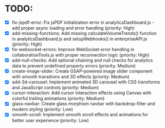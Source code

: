 # TODO:

- [x] fix-jspdf-error: Fix jsPDF initialization error in analyticsDashboard.js - add proper async loading and error handling (priority: High)
- [x] add-missing-functions: Add missing calculateVolumeTrends() function in analyticsDashboard.js and setupWebhooks() in enterpriseAPI.js (priority: High)
- [x] fix-websocket-errors: Improve WebSocket error handling in collaborationTools.js with proper reconnection logic (priority: High)
- [x] add-null-checks: Add optional chaining and null checks for analytics data to prevent undefined property errors (priority: Medium)
- [x] create-image-slider: Create GSAP-powered image slider component with smooth transitions and 3D effects (priority: Medium)
- [x] add-3d-carousel: Implement animated 3D carousel with CSS transforms and JavaScript controls (priority: Medium)
- [x] cursor-interaction: Add cursor interaction effects using Canvas with colorful trailing animations (priority: Medium)
- [x] glass-navbar: Create glass morphism navbar with backdrop-filter and modern styling (priority: Low)
- [x] smooth-scroll: Implement smooth scroll effects and animations for better user experience (priority: Low)
